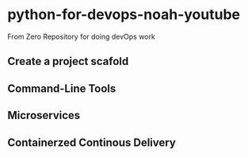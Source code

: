 # python-for-devops-noah-youtube
From Zero Repository for doing devOps work

## Create a project scafold 

## Command-Line Tools

## Microservices

## Containerzed Continous Delivery

## 
